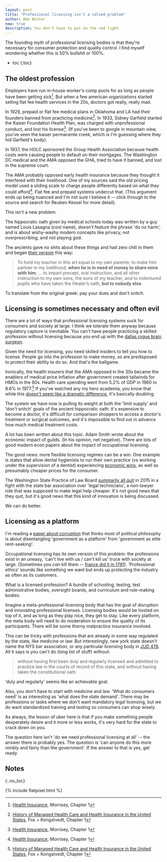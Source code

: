 ```yaml
---
layout: post
title: "Professional licensing isn't a solved problem"
author: Abe Winter
new: true
description: You don't have to put on the red light
---
```


The founding myth of professional licensing bodies is that they're necessary for consumer protection and quality control.
I find myself wondering whether this is 50% bullshit or 100%.

* toc
{:toc}

## The oldest profession

Employers have run in-house worker's comp pools for as long as people have been getting sick[^garfield].
But when a few american organizations started selling flat fee health services in the 20s, doctors got really, really mad.

In 1929, prepaid or flat fee medical plans in Oklahoma and LA had their founders banned from practicing medicine[^prepaid].
In 1933, Sidney Garfield started the Kaiser Foundation Health Plan, was charged with unprofessional conduct, and lost his license[^garfield].
(If you've been to google in mountain view, you've seen the kaiser permanente creek, which is I'm guessing where they hid Garfield's body).

[^prepaid]: [History of Managed Health Care and Health Insurance in the United States](http://samples.jbpub.com/9781284043259/Chapter1.pdf), Fox + Kongstvedt, Chapter 1
[^garfield]: [Health Insurance](https://account.ache.org/iweb/upload/Morrisey2253_Chapter_1-3b5f4e08.pdf), Morrisey, Chapter 1

In 1937, the HOLC sponsored the Group Health Association because health costs were causing people to default on their mortgages.
The Washington DC medical and the AMA opposed the GHA, tried to have it banned, and lost in the supreme court.

The AMA probably opposed early health insurance because they thought it interfered with their livelihood.
One of my sources said the old pricing model used a sliding scale to charge people differently based on what they could afford[^garfield].
Flat fee and prepaid systems undercut that.
(This argument ends up being nuanced and I'm not sure I believe it -- click through to the source and search for Reuben Kessel for more detail).

This isn't a new problem.

The hippocratic oath given by medical schools today was written by a guy named Louis Lasagna (cool name), *doesn't* feature the phrase 'do no harm',
and is about wishy-washy modern concepts like privacy, not overprescribing, and not playing god.

The ancients gave no shits about these things and had zero chill in them and began [their version](https://en.wikipedia.org/wiki/Hippocratic_Oath#Earliest_surviving_copy) this way:

> To hold my teacher in this art equal to my own parents; to make him partner in my livelihood; **when he is in need of money to share mine with him**; ... to impart precept, oral instruction, and all other instruction to my own sons, the sons of my teacher, and to indentured pupils who have taken the Healer’s oath, **but to nobody else**.

To translate from the original greek:
pay your dues and don't snitch.

## Licensing is sometimes necessary and often evil

There are a lot of ways that professional licensing systems suck for consumers and society at large.
I think we tolerate them anyway because regulatory capture is inevitable.
You can't have people practicing a skilled profession without licensing because you end up with the [dallas rogue brain surgeon](https://www.texasmonthly.com/the-culture/dr-death-true-crime-podcast-dallas-surgeon/).

Given the need for licensing,
you need skilled insiders to tell you how to license.
People go into the profession to make money, so are predisposed to protect their ability to do so.
And that's the ballgame.

Ironically, the health insurers that the AMA opposed in the 30s became the enablers of medical price inflation after government created tailwinds for HMOs in the 60s.
Health care spending went from 5.2% of GDP in 1960 to 8.6% in 1977.[^prepaid]
If you've watched any my hero academia, you know that while this [doesn't seem like a dramatic difference](https://youtu.be/AtEi3aiU2ew?t=169), it's basically doubling.

The system we have now is pulling its weight at both the 'limit supply' and 'don't snitch' goals of the ancient hippocratic oath:
it's expensive to become a doctor,
it's difficult for comparison shoppers to access a doctor's treatment or surgical outcomes,
and it's impossible to find out in advance how much medical treatment costs.

A lot has been written about this topic.
Adam Smith wrote about the economic impact of guilds.
(In his opinion, net negative).
There are lots of good modern econ papers about the impact of occupational licensing.

The good news:
more flexible licensing regimes can be a win.
One example is states that allow dental hygienists to run their own practice (vs working under the supervision of a dentist) experiencing [economic wins](https://www.nber.org/digest/jun11/w16560.html),
as well as presumably cheaper prices for the consumer.

The Washington State Practice of Law Board [summarily all quit](https://www.abajournal.com/news/article/Board_members_quit_blast_Washington_State_Bar_in_fight_over_UPL) in 2015 in a fight with the state bar association over 'legal technicians', a non-lawyer role that was supposed to make legal help cheaper.
It's not good news that they quit, but it's good news that this kind of innovation is being discussed.

We can do better.

## Licensing as a platform

I'm reading a [paper about corruption](https://www.nber.org/chapters/c9977) that thinks most of political philosophy is about disentangling 'government as a platform' from 'government as elite rent-seeking'.

Occupational licensing has its own version of this problem:
the professions exist in an uneasy,
'can't live with us / can't kill us' truce with society at large.
(Sometimes you *can* kill them -- [france did it in 1791](https://en.wikipedia.org/wiki/Le_Chapelier_Law)).
'Professional ethics' sounds like something we want but ends up protecting the industry as often as its customers.

What is a licensed profession?
A bundle of schooling, testing, test administrative bodies, oversight boards, and curriculum and rule-making bodies.

Imagine a meta-professional-licensing body that has the goal of disruption and innovating professional licenses.
Licensing bodies would be hosted on top of it, and as long as they play nice, they get to stay.
Like every platform, the meta body will need to do moderation to ensure the quality of its participants.
There will be some thorny malpractice insurance involved.

This can be tricky with professions that are already in some way regulated by the state, like medicine or law.
But interestingly, new york state doesn't name the NYS bar association, or any particular licensing body in [JUD 478](https://codes.findlaw.com/ny/judiciary-law/jud-sect-478.html).
All it says is you can't do (long list of stuff) without:

> without having first been duly and regularly licensed and admitted to practice law in the courts of record of this state, and without having taken the constitutional oath.

'duly and regularly' seems like an achievable goal.

Also, you don't have to start with medicine and law.
'What do consumers need' is as interesting as 'what does the state demand'.
There may be professions or tasks where we don't want mandatory legal licensing, but we do want standardized training and testing so consumers can shop wisely.

As always, the lesson of uber here is that if you make something people desperately desire and it more or less works, it's very hard for the state to crack down on you.

The question here isn't 'do we need professional licensing at all' -- the answer there is probably yes.
The question is 'can anyone do this more nimbly and fairly than the government'.
If the answer to that is yes, get ready.

## Notes
{:.no_toc}

{% include flatpixel.html %}

